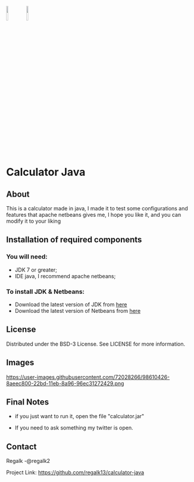 <code><img width="10%" src="https://www.vectorlogo.zone/logos/java/java-ar21.svg"></code>
<code><img width="10%" src="https://www.vectorlogo.zone/logos/git-scm/git-scm-ar21.svg"></code>

# Calculator Java

## About

This is a calculator made in java, I made it to test some configurations and features that apache netbeans gives me, I hope you like it, and you can modify it to your liking



## Installation of required components

### You will need:
 - JDK 7 or greater;
 - IDE java, I recommend apache netbeans;
 
### To install JDK & Netbeans:

- Download the latest version of JDK from [here](https://www.oracle.com/java/technologies/javase-downloads.html)
- Download the latest version of Netbeans from [here](https://netbeans.apache.org/download/index.html)

## License

Distributed under the BSD-3 License. See LICENSE for more information.

## Images

https://user-images.githubusercontent.com/72028266/98610426-8aeec800-22bd-11eb-8a96-96ec31272429.png

## Final Notes

- if you just want to run it, open the file "calculator.jar"

- If you need to ask something my twitter is open.

## Contact

Regalk -@regalk2

Project Link: https://github.com/regalk13/calculator-java
